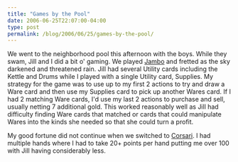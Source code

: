 ```yaml
---
title: "Games by the Pool"
date: 2006-06-25T22:07:00-04:00
type: post
permalink: /blog/2006/06/25/games-by-the-pool/
---
```

We went to the neighborhood pool this afternoon with the boys. While they swam, Jill and I did a bit o' gaming. We played [Jambo](https://www.boardgamegeek.com/game/12002) and fretted as the sky darkened and threatened rain. Jill had several Utility cards including the Kettle and Drums while I played with a single Utility card, Supplies. My strategy for the game was to use up to my first 2 actions to try and draw a Ware card and then use my Supplies card to pick up another Wares card. If I had 2 matching Ware cards, I'd use my last 2 actions to purchase and sell, usually netting 7 additional gold. This worked reasonably well as Jill had difficulty finding Ware cards that matched or cards that could manipulate Wares into the kinds she needed so that she could turn a profit.

My good fortune did not continue when we switched to [Corsari](https://www.boardgamegeek.com/game/8552). I had multiple hands where I had to take 20+ points per hand putting me over 100 with Jill having considerably less.
